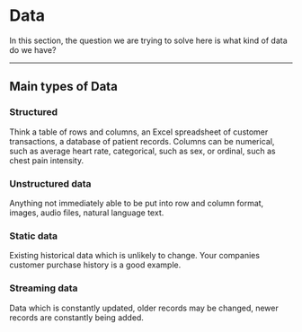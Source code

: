 # Data

In this section, the question we are trying to solve here is what kind of data do we have?

---

## Main types of Data

### Structured

Think a table of rows and columns, an Excel spreadsheet of customer transactions, a database of patient records. Columns can be numerical, such as average heart rate, categorical, such as sex, or ordinal, such as chest pain intensity.

### Unstructured data 

Anything not immediately able to be put into row and column format, images, audio files, natural language text.

### Static data 

Existing historical data which is unlikely to change. Your companies customer purchase history is a good example.

### Streaming data 

Data which is constantly updated, older records may be changed, newer records are constantly being added.
